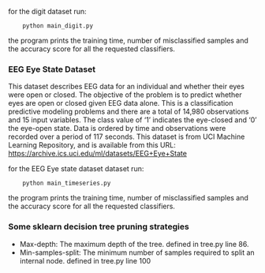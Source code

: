 for the digit dataset run:

        python main_digit.py
        
        
the program prints the training time, number of misclassified samples and the accuracy score for all the requested classifiers.


### EEG Eye State Dataset
This dataset describes EEG data for an individual and whether their eyes were open or closed. The objective of the problem is to predict whether eyes are open or closed given EEG data alone.
This is a classification predictive modeling problems and there are a total of 14,980 observations and 15 input variables. The class value of ‘1’ indicates the eye-closed and ‘0’ the eye-open state. Data is ordered by time and observations were recorded over a period of 117 seconds.
 This dataset is from UCI Machine Learning Repository, and is available from this URL: https://archive.ics.uci.edu/ml/datasets/EEG+Eye+State
 
 for the EEG Eye state dataset dataset run:

        python main_timeseries.py
        
the program prints the training time, number of misclassified samples and the accuracy score for all the requested classifiers.

### Some sklearn decision tree pruning strategies 
* Max-depth: The maximum depth of the tree. defined in tree.py line 86.
* Min-samples-split: The minimum number of samples required to split an internal node. defined in tree.py line 100

